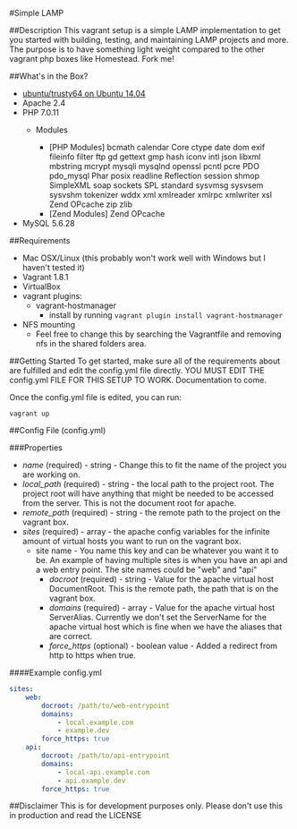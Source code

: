 #Simple LAMP

##Description
This vagrant setup is a simple LAMP implementation to get you started with building, testing, and maintaining LAMP projects and more. The purpose is to have something light weight compared to the other vagrant php boxes like Homestead. Fork me!

##What's in the Box?
- [ubuntu/trusty64 on Ubuntu 14.04](https://atlas.hashicorp.com/ubuntu/boxes/trusty64)
- Apache 2.4
- PHP 7.0.11
    - Modules

        - [PHP Modules] bcmath calendar Core ctype date dom exif fileinfo filter ftp gd gettext gmp hash iconv intl json libxml mbstring mcrypt mysqli mysqlnd openssl pcntl pcre PDO pdo_mysql Phar posix readline Reflection session shmop SimpleXML soap sockets SPL standard sysvmsg sysvsem sysvshm tokenizer wddx xml xmlreader xmlrpc xmlwriter xsl Zend OPcache zip zlib
        - [Zend Modules] Zend OPcache
- MySQL 5.6.28

##Requirements
- Mac OSX/Linux (this probably won't work well with Windows but I haven't tested it)
- Vagrant 1.8.1
- VirtualBox
- vagrant plugins:
	- vagrant-hostmanager
		- install by running `vagrant plugin install vagrant-hostmanager`
- NFS mounting
	- Feel free to change this by searching the Vagrantfile and removing nfs in the shared folders area. 

##Getting Started
To get started, make sure all of the requirements about are fulfilled and edit the config.yml file directly. YOU MUST EDIT THE config.yml FILE FOR THIS SETUP TO WORK. Documentation to come.

Once the config.yml file is edited, you can run:

`vagrant up`

##Config File (config.yml)

###Properties
- *name* (required) - string - Change this to fit the name of the project you are working on.
- *local_path* (required) - string - the local path to the project root. The project root will have anything that might be needed to be accessed from the server. This is not the document root for apache.
- *remote_path* (required) - string - the remote path to the project on the vagrant box.
- *sites* (required) - array - the apache config variables for the infinite amount of virtual hosts you want to run on the vagrant box.
    - site name - You name this key and can be whatever you want it to be. An example of having multiple sites is when you have an api and a web entry point. The site names could be "web" and "api"
        - *docroot* (required) - string - Value for the apache virtual host DocumentRoot. This is the remote path, the path that is on the vagrant box.
        - *domains* (required) - array - Value for the apache virtual host ServerAlias. Currently we don't set the ServerName for the apache virtual host which is fine when we have the aliases that are correct.
        - *force_https* (optional) - boolean value - Added a redirect from http to https when true.

####Example config.yml
```yaml
sites: 
    web:
        docroot: /path/to/web-entrypoint
        domains: 
            - local.example.com
            - example.dev
        force_https: true
    api:
        docroot: /path/to/api-entrypoint
        domains: 
            - local-api.example.com
            - api.example.dev
        force_https: true
```

##Disclaimer
This is for development purposes only. Please don't use this in production and read the LICENSE


